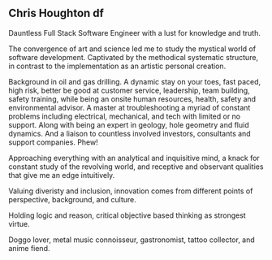 Chris Houghton df
---

Dauntless Full Stack Software Engineer with a lust for knowledge and truth. 
 
The convergence of art and science led me to study the mystical world of software development. Captivated by the methodical systematic structure, in contrast to the implementation as an artistic personal creation.

Background in oil and gas drilling. 
A dynamic stay on your toes, fast paced, high risk, better be good at customer service, leadership, team building, safety training, while being an onsite human resources, health, safety and environmental advisor. 
A master at troubleshooting a myriad of constant problems including electrical, mechanical, and tech with limited or no support. Along with being an expert in geology, hole geometry and fluid dynamics. 
And a liaison to countless involved investors, consultants and support companies.
Phew!

Approaching everything with an analytical and inquisitive mind, a knack for constant study of the revolving world, and receptive and observant qualities that give me an edge intuitively.

Valuing diveristy and inclusion, innovation comes from different points of perspective, background, and culture. 

Holding logic and reason, critical objective based thinking as strongest virtue.

Doggo lover, metal music connoisseur, gastronomist, tattoo collector, and anime fiend.


<!--
**lahb2434/lahb2434** is a ✨ _special_ ✨ repository because its `README.md` (this file) appears on your GitHub profile.

Here are some ideas to get you started:

- 🔭 I’m currently working on ...
- 🌱 I’m currently learning ...
- 👯 I’m looking to collaborate on ...
- 🤔 I’m looking for help with ...
- 💬 Ask me about ...
- 📫 How to reach me: ...
- 😄 Pronouns: ...
- ⚡ Fun fact: ...
-->
